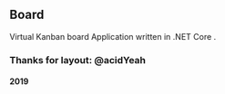 ## Board
Virtual Kanban board
Application written in .NET Core .

### Thanks for layout: @acidYeah
 
#### 2019